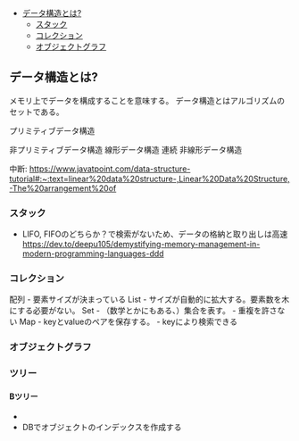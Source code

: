 - [データ構造とは?](#データ構造とは)
  - [スタック](#スタック)
  - [コレクション](#コレクション)
  - [オブジェクトグラフ](#オブジェクトグラフ)


## データ構造とは?
メモリ上でデータを構成することを意味する。
データ構造とはアルゴリズムのセットである。

プリミティブデータ構造

非プリミティブデータ構造
    線形データ構造
        連続
    非線形データ構造

中断: https://www.javatpoint.com/data-structure-tutorial#:~:text=linear%20data%20structure-,Linear%20Data%20Structure,-The%20arrangement%20of

### スタック
- LIFO, FIFOのどちらか？で検索がないため、データの格納と取り出しは高速
https://dev.to/deepu105/demystifying-memory-management-in-modern-programming-languages-ddd

### コレクション
配列
    - 要素サイズが決まっている
List
    - サイズが自動的に拡大する。要素数を木にする必要がない。
Set
    - （数学とかにもある、）集合を表す。
    - 重複を許さない
Map
    - keyとvalueのペアを保存する。
    - keyにより検索できる


### オブジェクトグラフ

### ツリー
#### Bツリー
- 
- DBでオブジェクトのインデックスを作成する
